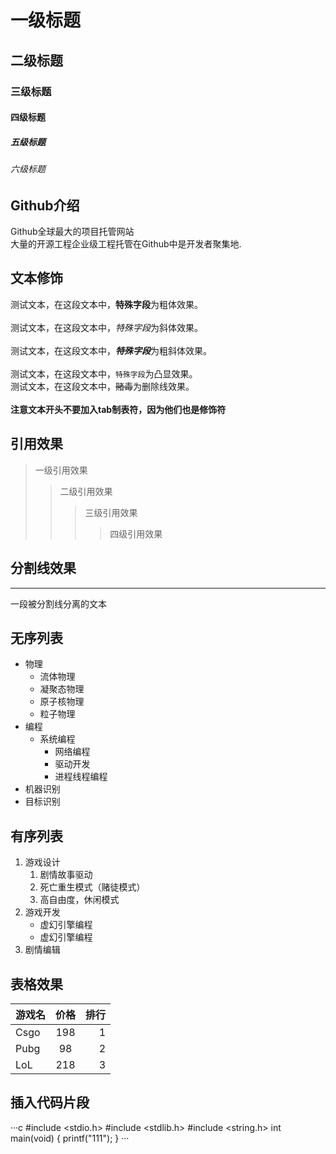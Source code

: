 # 一级标题
## 二级标题
### 三级标题
#### 四级标题
##### 五级标题
###### 六级标题


## Github介绍

  Github全球最大的项目托管网站<br>大量的开源工程企业级工程托管在Github中是开发者聚集地.

## 文本修饰
 
测试文本，在这段文本中，**特殊字段**为粗体效果。<br><br>
测试文本，在这段文本中，*特殊字段*为斜体效果。<br><br>
测试文本，在这段文本中，***特殊字段***为粗斜体效果。<br><br>
测试文本，在这段文本中，`特殊字段`为凸显效果。<br>
测试文本，在这段文本中，~~赌毒~~为删除线效果。<br><br>
**注意文本开头不要加入tab制表符，因为他们也是修饰符**

## 引用效果

> 一级引用效果
>> 二级引用效果
>>> 三级引用效果
>>>> 四级引用效果

## 分割线效果<br>

---
一段被分割线分离的文本<br>

## 无序列表

* 物理
  * 流体物理
  * 凝聚态物理
  * 原子核物理
  * 粒子物理
* 编程
  * 系统编程
    * 网络编程
    * 驱动开发
    * 进程线程编程
* 机器识别
* 目标识别

## 有序列表
1. 游戏设计
    1. 剧情故事驱动
    2. 死亡重生模式（赌徒模式）
    3. 高自由度，休闲模式
2. 游戏开发
    * 虚幻引擎编程
    * 虚幻引擎编程
3. 剧情编辑

## 表格效果

游戏名|价格|排行
-- | :--: | --:
Csgo|198|1
Pubg|98|2
LoL|218|3

## 插入代码片段

···c
  #include <stdio.h>
  #include <stdlib.h>
  #include <string.h>
  int main(void)
  {
	printf("111");
  }
···